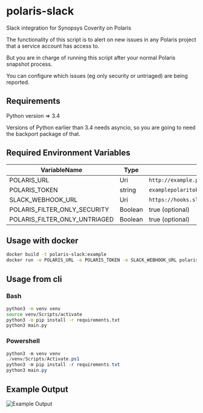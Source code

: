 # polaris-slack
Slack integration for Synopsys Coverity on Polaris

The functionality of this script is to alert on new issues in any Polaris project that a service account has access to.

But you are in charge of running this script after your normal Polaris snapshot process.

You can configure which issues (eg only security or untriaged) are being reported.

## Requirements

Python version => 3.4

Versions of Python earlier than 3.4 needs asyncio, so you are going to need the backport package of that.

## Required Environment Variables

|VariableName|Type|Example|
|---|---|---|
|POLARIS_URL|Uri|`http://example.polaris.synopsys.com/`|
|POLARIS_TOKEN|string|`examplepolaritoken`|
|SLACK_WEBHOOK_URL|Uri|`https://hooks.slack.com/services/XXXX/YYYY/zzzzz`|
|POLARIS_FILTER_ONLY_SECURITY|Boolean|true (optional)|
|POLARIS_FILTER_ONLY_UNTRIAGED|Boolean|true (optional)|

## Usage with docker

```bash
docker build -t polaris-slack:example
docker run -e POLARIS_URL -e POLARIS_TOKEN -e SLACK_WEBHOOK_URL polaris-slack:example
```

## Usage from cli

### Bash
```bash
python3 -m venv venv
source venv/Scripts/activate
python3 -m pip install -r requirements.txt
python3 main.py
```

### Powershell
```powershell
python3 -m venv venv
./venv/Scripts/Activate.ps1
python3 -m pip install -r requirements.txt
python3 main.py
```

## Example Output

![Example Output](/example.png?raw=true "Example Output")
